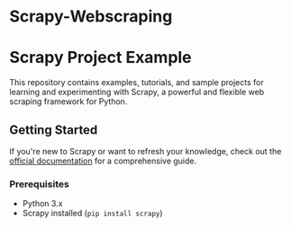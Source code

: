# Scrapy-Webscraping
# Scrapy Project Example

This repository contains examples, tutorials, and sample projects for learning and experimenting with Scrapy, a powerful and flexible web scraping framework for Python.

## Getting Started

If you're new to Scrapy or want to refresh your knowledge, check out the [official documentation](https://docs.scrapy.org/) for a comprehensive guide.

### Prerequisites

- Python 3.x
- Scrapy installed (`pip install scrapy`)
